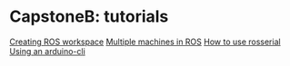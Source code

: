 # CapstoneB: tutorials

[Creating ROS workspace](CreatingROSWorkspace.md)
[Multiple machines in ROS](MultipleMachines.md)
[How to use rosserial](UsingRosserial.md)
[Using an arduino-cli](CompilingAndUploadingArduino.md)
